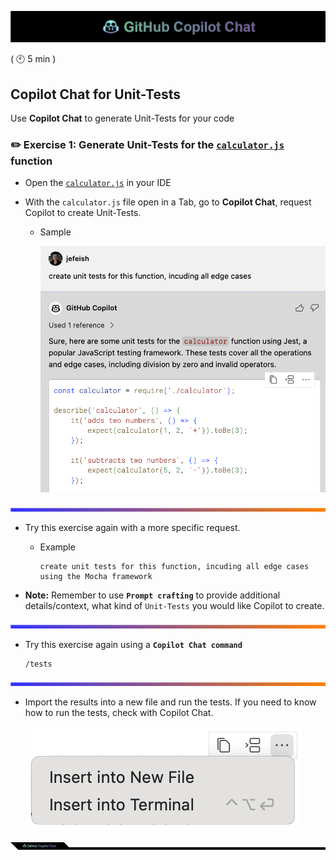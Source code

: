 ![cover](images/copilot-chat-cover-wide.png)

( :clock10: 5 min )

## Copilot Chat for Unit-Tests

Use **Copilot Chat** to generate Unit-Tests for your code

### :pencil2: Exercise 1: Generate Unit-Tests for the [`calculator.js`](../Node-calculator/solution/calculator.js) function

- Open the  [`calculator.js`](../Node-calculator/solution/calculator.js) in your IDE

- With the `calculator.js` file open in a Tab, go to **Copilot Chat**, request Copilot to create Unit-Tests.

  - Sample

     ![unit-test](images/unit-tests.png)

![cover](images/copilot-chat-cover-wide-3.png)

- Try this exercise again with a more specific request.

    - Example
        ```
        create unit tests for this function, incuding all edge cases using the Mocha framework
        ```

- **Note:** Remember to use **`Prompt crafting`** to provide additional details/context, what kind of `Unit-Tests` you would like Copilot to create.

![cover](images/copilot-chat-cover-wide-3.png)

- Try this exercise again using a **`Copilot Chat command`**

  ```
  /tests
  ```

![cover](images/copilot-chat-cover-wide-3.png)

- Import the results into a new file and run the tests. If you need to know how to run the tests, check with Copilot Chat.

     ![copy](images/vscode-insert-code.png)


![cover](images/copilot-chat-cover-wide-2.png)

